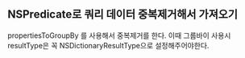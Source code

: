 
## NSPredicate로 쿼리 데이터 중복제거해서 가져오기

propertiesToGroupBy 를 사용해서 중복제거를 한다.
이때 그룹바이 사용시 resultType은 꼭 NSDictionaryResultType으로 설정해주어야한다.
